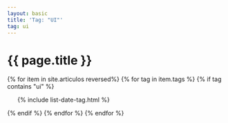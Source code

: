 ```yaml
---
layout: basic
title: 'Tag: "UI"'
tag: ui
---
```


<h1>{{ page.title }}</h1>

{% for item in site.articulos reversed%}
{% for tag in item.tags %}
{% if tag contains "ui" %}
<ul>
    {% include list-date-tag.html %}
</ul>
{% endif %}
{% endfor %}
{% endfor %}